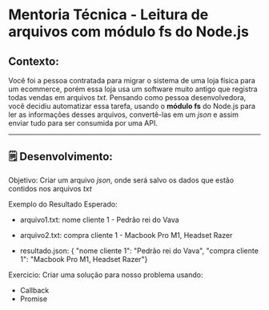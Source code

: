# Mentoria Técnica - Leitura de arquivos com módulo fs do Node.js


## Contexto:

 Você foi a pessoa contratada para migrar o sistema de uma loja física para um ecommerce, porém essa loja usa um software muito antigo que registra todas vendas em arquivos _txt_. Pensando como pessoa desenvolvedora, você decidiu automatizar essa tarefa, usando o **módulo fs** do Node.js para ler as informações desses arquivos, convertê-las em um _json_ e assim enviar tudo para ser consumida por uma API.

---

## 🗒 Desenvolvimento:
 Objetivo: Criar um arquivo _json_, onde será salvo os dados que estão contidos nos arquivos _txt_

 Exemplo do Resultado Esperado:
  - arquivo1.txt: nome cliente 1 - Pedrão rei do Vava
  - arquivo2.txt: compra cliente 1 - Macbook Pro M1, Headset Razer

  - resultado.json: 
    { "nome cliente 1": "Pedrão rei do Vava", "compra cliente 1": "Macbook Pro M1, Headset Razer"}

 Exercicio: Criar uma solução para nosso problema usando:

  - Callback
  - Promise